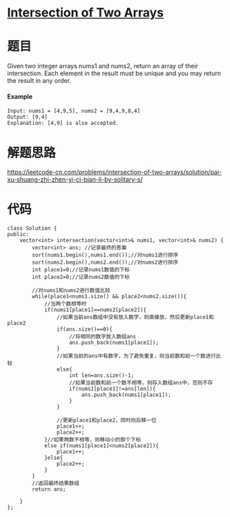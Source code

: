 # [Intersection of Two Arrays](https://leetcode-cn.com/problems/intersection-of-two-arrays/)

# 题目
Given two integer arrays nums1 and nums2, return an array of their intersection. Each element in the result must be unique and you may return the result in any order.

#### Example
```
Input: nums1 = [4,9,5], nums2 = [9,4,9,8,4]
Output: [9,4]
Explanation: [4,9] is also accepted.
```

# 解题思路

https://leetcode-cn.com/problems/intersection-of-two-arrays/solution/pai-xu-shuang-zhi-zhen-yi-ci-bian-li-by-solitary-s/
# 代码
```
class Solution {
public:
    vector<int> intersection(vector<int>& nums1, vector<int>& nums2) {
        vector<int> ans; //记录最终的答案
        sort(nums1.begin(),nums1.end());//对nums1进行排序
        sort(nums2.begin(),nums2.end());//对nums2进行排序
        int place1=0;//记录nums1数值的下标
        int place2=0;//记录nums2数值的下标

        //对nums1和nums2进行数值比较
        while(place1<nums1.size() && place2<nums2.size()){
            //当两个数相等时
            if(nums1[place1]==nums2[place2]){
                //如果当前ans数组中没有放入数字，则直接放，然后更新place1和place2
                if(ans.size()==0){
                    //将相同的数字放入数组ans
                    ans.push_back(nums1[place1]);
                }
                //如果当前的ans中有数字，为了避免重复，则当前数和前一个数进行比较
                else{
                    int len=ans.size()-1;
                    //如果当前数和前一个数不相等，则存入数组ans中，否则不存
                    if(nums1[place1]!=ans[len]){
                        ans.push_back(nums1[place1]);
                    }
                }

                //更新place1和place2，同时向后移一位
                place1++;
                place2++;
            }//如果两数不相等，则移动小的那个下标
            else if(nums1[place1]<nums2[place2]){ 
                place1++;
            }else{
                place2++;
            }
        }
        //返回最终结果数组
        return ans;

    }
};
```
